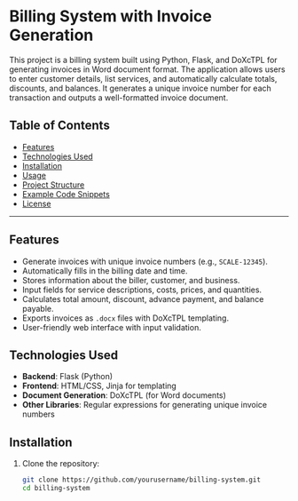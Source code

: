 # Billing System with Invoice Generation

This project is a billing system built using Python, Flask, and DoXcTPL for generating invoices in Word document format. The application allows users to enter customer details, list services, and automatically calculate totals, discounts, and balances. It generates a unique invoice number for each transaction and outputs a well-formatted invoice document.

## Table of Contents
- [Features](#features)
- [Technologies Used](#technologies-used)
- [Installation](#installation)
- [Usage](#usage)
- [Project Structure](#project-structure)
- [Example Code Snippets](#example-code-snippets)
- [License](#license)

---

## Features

- Generate invoices with unique invoice numbers (e.g., `SCALE-12345`).
- Automatically fills in the billing date and time.
- Stores information about the biller, customer, and business.
- Input fields for service descriptions, costs, prices, and quantities.
- Calculates total amount, discount, advance payment, and balance payable.
- Exports invoices as `.docx` files with DoXcTPL templating.
- User-friendly web interface with input validation.

## Technologies Used

- **Backend**: Flask (Python)
- **Frontend**: HTML/CSS, Jinja for templating
- **Document Generation**: DoXcTPL (for Word documents)
- **Other Libraries**: Regular expressions for generating unique invoice numbers

## Installation

1. Clone the repository:
   ```bash
   git clone https://github.com/yourusername/billing-system.git
   cd billing-system

